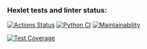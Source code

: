 ### Hexlet tests and linter status:
[![Actions Status](https://github.com/RuslanShamsutdinov/python-project-50/workflows/hexlet-check/badge.svg)](https://github.com/RuslanShamsutdinov/python-project-50/actions)
[![Python CI](https://github.com/RuslanShamsutdinov/python-project-50/actions/workflows/pyci.yml/badge.svg)](https://github.com/RuslanShamsutdinov/python-project-50/actions/workflows/pyci.yml)
[![Maintainability](https://api.codeclimate.com/v1/badges/699a525b8a4e3cb3f397/maintainability)](https://codeclimate.com/github/RuslanShamsutdinov/python-project-50/maintainability)

[![Test Coverage](https://api.codeclimate.com/v1/badges/699a525b8a4e3cb3f397/test_coverage)](https://codeclimate.com/github/RuslanShamsutdinov/python-project-50/test_coverage)